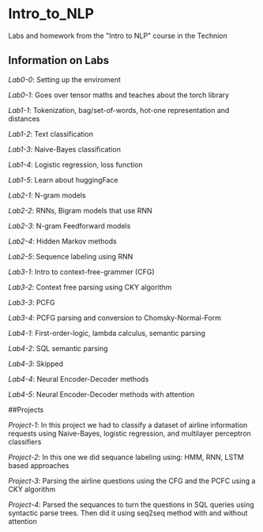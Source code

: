 # Intro_to_NLP
Labs and homework from the "Intro to NLP" course in the Technion
## Information on Labs

_Lab0-0_: Setting up the enviroment

_Lab0-1_: Goes over tensor maths and teaches about the torch library


_Lab1-1_: Tokenization, bag/set-of-words, hot-one representation and distances

_Lab1-2_: Text classification

_Lab1-3_: Naive-Bayes classification

_Lab1-4_: Logistic regression, loss function

_Lab1-5_: Learn about huggingFace


_Lab2-1_: N-gram models

_Lab2-2_: RNNs, Bigram models that use RNN

_Lab2-3_: N-gram Feedforward models

_Lab2-4_: Hidden Markov methods

_Lab2-5_: Sequence labeling using RNN


_Lab3-1_: Intro to context-free-grammer (CFG)

_Lab3-2_: Context free parsing using CKY algorithm

_Lab3-3_: PCFG

_Lab3-4_: PCFG parsing and conversion to Chomsky-Normal-Form


_Lab4-1_: First-order-logic, lambda calculus, semantic parsing

_Lab4-2_: SQL semantic parsing

_Lab4-3_: Skipped

_Lab4-4_: Neural Encoder-Decoder methods

_Lab4-5_: Neural Encoder-Decoder methods with attention

##Projects

_Project-1_: In this project we had to classify a dataset of airline information requests using Naive-Bayes, logistic regression, and multilayer perceptron classifiers

_Project-2_: In this one we did sequance labeling using: HMM, RNN, LSTM based approaches

_Project-3_: Parsing the airline questions using the CFG and the PCFC using a CKY algorithm

_Project-4_: Parsed the sequances to turn the questions in SQL queries using syntactic parse trees. Then did it using seq2seq method with and without attention
